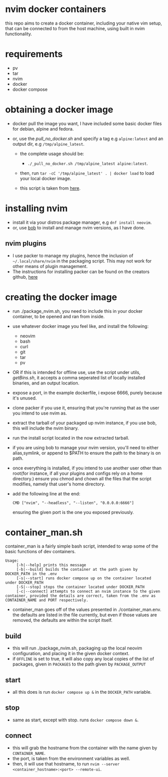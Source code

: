 # nvim docker containers

this repo aims to create a docker container, including your native vim setup,
that can be connected to from the host machine, using built in nvim functionality.

# requirements
- pv
- tar
- nvim
- docker
- docker compose

# obtaining a docker image
- docker pull the image you want, I have included some basic docker files for debian, alpine and fedora.
- or, use the _pull_no_docker.sh_ and specify a tag e.g ```alpine:latest``` and an output dir, e.g ```/tmp/alpine_latest```.

    - the complete usage should be:
        - ```./_pull_no_docker.sh /tmp/alpine_latest alpine:latest```.

    - then, run ```tar -cC '/tmp/alpine_latest' . | docker load``` to load your local docker image.
    - this script is taken from [here](https://raw.githubusercontent.com/moby/moby/master/contrib/download-frozen-image-v2.sh).

# installing nvim
- install it via your distros package manager, e.g ```dnf install neovim```.
- or, use [bob](https://github.com/MordechaiHadad/bob) to install and manage nvim versions, as I have done.

## nvim plugins
- I use packer to manage my plugins, hence the inclusion of ```~/.local/share/nvim``` in the packaging script. This may not work for other means of plugin management.
- The instructions for installing packer can be found on the creators github, [here](https://github.com/wbthomason/packer.nvim)

# creating the docker image
- run ./package_nvim.sh, you need to include this in your docker container, to be opened and ran from inside.
- use whatever docker image you feel like, and install the following:
    - neovim
    - bash
    - curl
    - git
    - tar
    - pv
- OR if this is intended for offline use, use the script under utils, _getBins.sh_, it accepts a comma seperated list of locally installed binaries, and an output location.

- expose a port, in the example dockerfile, i expose 6666, purely because it's unused.
- clone packer if you use it, ensuring that you're running that as the user you intend to use nvim as.
- extract the tarball of your packaged up nvim instance, if you use bob, this will include the nvim binary.
- run the install script located in the now extracted tarball.
- if you are using bob to manage your nvim version, you'll need to either alias,symlink, or append to $PATH to ensure the path to the binary is on path.
- once everything is installed, if you intend to use another user other than root(for instance, if all your plugins and configs rely on a home directory.) ensure you chmod and chown all the files that the script modifies, namely that user's home directory.
- add the following line at the end:

    ```CMD ["nvim", "--headless", "--listen", "0.0.0.0:6666"]```

    ensuring the given port is the one you exposed previously.



# container_man.sh
container_man is a fairly simple bash script, intended to wrap some of the basic functions of dev containers.

```
Usage:
     [-h|--help] prints this message
     [-b|--build] builds the container at the path given by DOCKER_PATH in the .env
     [-s|--start] runs docker compose up on the container located under DOCKER_PATH
     [-S|--stop] stops the container located under DOCKER_PATH
     [-c|--connect] attempts to connect an nvim instance to the given container, provided the details are correct, taken from the .env as CONTAINER_NAME and PORT respectively.
```
- container_man goes off of the values presented in ./container_man.env. the defaults are listed in the file currently,
but even if those values are removed, the defaults are within the script itself.
## build
- this will run ./package_nvim.sh, packaging up the local neovim configuration, and placing it in the given docker context.
- if ```OFFLINE``` is set to true, it will also copy any local copies of the list of packages, given in ```PACKAGES``` to the path given by ```PACKAGE_OUTPUT```
## start
- all this does is run ```docker compose up &``` in the ```DOCKER_PATH``` variable.
## stop
- same as start, except with stop. runs ```docker compose down &```.
## connect
- this will grab the hostname from the container with the name given by ```CONTAINER_NAME```.
- the port, is taken from the environment variables as well.
- then, it will use that hostname, to run ```nvim --server <container_hostname>:<port> --remote-ui```.
